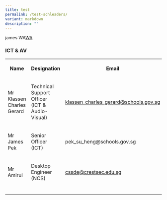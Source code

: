 ```yaml
---
title: test
permalink: /test-schleaders/
variant: markdown
description: ""
---
```

<p>james WA<a href="https://wa.me/6591996667" rel="noopener noreferrer nofollow" target="_blank">WA</a>
</p>
<h3>ICT &amp; AV</h3>
<table>
<tbody>
<tr>
<th rowspan="1" colspan="1">
<p>Name</p>
</th>
<th rowspan="1" colspan="1">
<p>Designation</p>
</th>
<th rowspan="1" colspan="1">
<p>Email</p>
</th>
</tr>
<tr>
<td rowspan="1" colspan="1">
<p>Mr Klassen Charles Gerard</p>
</td>
<td rowspan="1" colspan="1">
<p>Technical Support Officer
<br>(ICT &amp; Audio-Visual)</p>
</td>
<td rowspan="1" colspan="1">
<p><a href="mailto:klassen_charles_gerard@schools.gov.sg" rel="noopener noreferrer nofollow" target="_blank">klassen_charles_gerard@schools.gov.sg</a>
<br>
</p>
</td>
</tr>
<tr>
<td rowspan="1" colspan="1">
<p>Mr James Pek</p>
</td>
<td rowspan="1" colspan="1">
<p>Senior Officer
<br>(ICT)</p>
</td>
<td rowspan="1" colspan="1">
<p>pek_su_heng@schools.gov.sg</p>
</td>
</tr>
<tr>
<td rowspan="1" colspan="1">
<p>Mr Amirul</p>
</td>
<td rowspan="1" colspan="1">
<p>Desktop Engineer (NCS)</p>
</td>
<td rowspan="1" colspan="1">
<p><a href="mailto:cssde@crestsec.edu.sg" rel="noopener noreferrer nofollow" target="_blank">cssde@crestsec.edu.sg</a>
</p>
</td>
</tr>
<tr>
<td rowspan="1" colspan="1">
<p></p>
</td>
<td rowspan="1" colspan="1">
<p></p>
</td>
<td rowspan="1" colspan="1">
<p></p>
</td>
</tr>
</tbody>
</table>
<p></p>